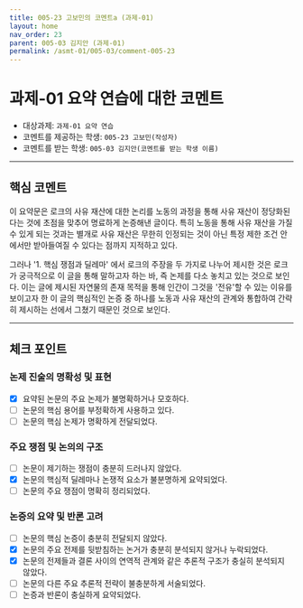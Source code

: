 ```yaml
---
title: 005-23 고보민의 코멘트a (과제-01) 
layout: home
nav_order: 23
parent: 005-03 김지안 (과제-01)
permalink: /asmt-01/005-03/comment-005-23
---
```


# 과제-01 요약 연습에 대한 코멘트

- 대상과제: `과제-01 요약 연습`
- 코멘트를 제공하는 학생: `005-23 고보민(작성자)` 
- 코멘트를 받는 학생: `005-03 김지안(코멘트를 받는 학생 이름)` 

---

## 핵심 코멘트

이 요약문은 로크의 사유 재산에 대한 논리를 노동의 과정을 통해 사유 재산이 정당화된다는 것에 초점을 맞추어 명료하게 논증해낸 글이다. 특히 노동을 통해 사유 재산을 가질 수 있게 되는 것과는 별개로 사유 재산은 무한히 인정되는 것이 아닌 특정 제한 조건 안에서만 받아들여질 수 있다는 점까지 지적하고 있다.

그러나 '1. 핵심 쟁점과 딜레마' 에서 로크의 주장을 두 가지로 나누어 제시한 것은 로크가 궁극적으로 이 글을 통해 말하고자 하는 바, 즉 논제를 다소 놓치고 있는 것으로 보인다. 이는 글에 제시된 자연물의 존재 목적을 통해 인간이 그것을 '전유'할 수 있는 이유를 보이고자 한 이 글의 핵심적인 논증 중 하나를 노동과 사유 재산의 관계와 통합하여 간략히 제시하는 선에서 그쳤기 때문인 것으로 보인다.

---

## 체크 포인트

### 논제 진술의 명확성 및 표현  
- [x] 요약된 논문의 주요 논제가 불명확하거나 모호하다.  
- [ ] 논문의 핵심 용어를 부정확하게 사용하고 있다.  
- [ ] 논문의 핵심 논제가 명확하게 전달되었다.  

### 주요 쟁점 및 논의의 구조  
- [ ] 논문이 제기하는 쟁점이 충분히 드러나지 않았다.  
- [x] 논문의 핵심적 딜레마나 논쟁적 요소가 불분명하게 요약되었다.  
- [ ] 논문의 주요 쟁점이 명확히 정리되었다.  

### 논증의 요약 및 반론 고려  
- [ ] 논문의 핵심 논증이 충분히 전달되지 않았다.  
- [x] 논문의 주요 전제를 뒷받침하는 논거가 충분히 분석되지 않거나 누락되었다.  
- [x] 논문의 전제들과 결론 사이의 연역적 관계와 같은 추론적 구조가 충실히 분석되지 않았다.  
- [ ] 논문의 다른 주요 추론적 전략이 불충분하게 서술되었다.
- [ ] 논증과 반론이 충실하게 요약되었다. 
